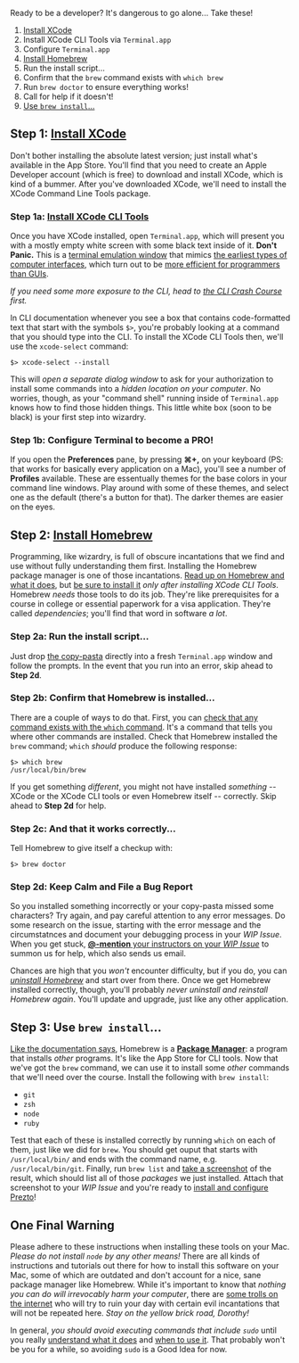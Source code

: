 Ready to be a developer? It's dangerous to go alone... Take these!

1. [Install XCode](#step-1-install-xcode)
  1. Install XCode CLI Tools via `Terminal.app`
  1. Configure `Terminal.app`
1. [Install Homebrew](#step-2-install-homebrew)
  1. Run the install script...
  1. Confirm that the `brew` command exists with `which brew`
  1. Run `brew doctor` to ensure everything works!
  1. Call for help if it doesn't!
1. [Use `brew install`...](#step-3-use-brew-install)

## Step 1: [Install XCode](https://developer.apple.com/xcode/download/)

Don't bother installing the absolute latest version; just install what's available in the App Store. You'll find that you need to create an Apple Developer account (which is free) to download and install XCode, which is kind of a bummer. After you've downloaded XCode, we'll need to install the XCode Command Line Tools package.

### Step 1a: [Install XCode CLI Tools](https://developer.apple.com/library/ios/technotes/tn2339/_index.html)

Once you have XCode installed, open `Terminal.app`, which will present you with a mostly empty white screen with some black text inside of it. **Don't Panic.** This is a [terminal emulation window](https://en.m.wikipedia.org/wiki/Terminal_emulator) that mimics [the earliest types of computer interfaces](https://en.m.wikipedia.org/wiki/Text_user_interface), which turn out to be [more efficient for programmers than GUIs](https://en.m.wikipedia.org/wiki/Graphical_user_interface#Command-line_interfaces).

_If you need some more exposure to the CLI, head to [the CLI Crash Course](README.md#cli-crash-course) first._

In CLI documentation whenever you see a box that contains code-formatted text that start with the symbols `$>`, you're probably looking at a command that you should type into the CLI. To install the XCode CLI Tools then, we'll use the `xcode-select` command:

    $> xcode-select --install

This will _open a separate dialog window_ to ask for your authorization to install some commands into a _hidden location on your computer_. No worries, though, as your "command shell" running inside of `Terminal.app` knows how to find those hidden things. This little white box (soon to be black) is your first step into wizardry.

### Step 1b: Configure Terminal to become a PRO!

If you open the **Preferences** pane, by pressing **&#8984;+,** on your keyboard (PS: that works for basically every application on a Mac), you'll see a number of **Profiles** available. These are essentually themes for the base colors in your command line windows. Play around with some of these themes, and select one as the default (there's a button for that). The darker themes are easier on the eyes.

## Step 2: [Install Homebrew](http://brew.sh/#install)

Programming, like wizardry, is full of obscure incantations that we find and use without fully understanding them first. Installing the Homebrew package manager is one of those incantations. [Read up on Homebrew and what it does](https://git.io/brew-docs), but [be sure to install it](http://brew.sh/#install) _only after installing XCode CLI Tools_. Homebrew _needs_ those tools to do its job. They're like prerequisites for a course in college or essential paperwork for a visa application. They're called _dependencies_; you'll find that word in software _a lot_.

### Step 2a: Run the install script...

Just drop [the copy-pasta](http://brew.sh/#install) directly into a fresh `Terminal.app` window and follow the prompts. In the event that you run into an error, skip ahead to **Step 2d**.

### Step 2b: Confirm that Homebrew is installed...

There are a couple of ways to do that. First, you can [check that any command exists with the `which` command](https://en.m.wikipedia.org/wiki/Which_(Unix)). It's a command that tells you where other commands are installed. Check that Homebrew installed the `brew` command; `which` _should_ produce the following response:

    $> which brew
    /usr/local/bin/brew

If you get something _different_, you might not have installed _something_ -- XCode or the XCode CLI tools or even Homebrew itself -- correctly. Skip ahead to **Step 2d** for help. 

### Step 2c: And that it works correctly...

Tell Homebrew to give itself a checkup with:

    $> brew doctor

### Step 2d: Keep Calm and File a Bug Report

So you installed something incorrectly or your copy-pasta missed some characters? Try again, and pay careful attention to any error messages. Do some research on the issue, starting with the error message and the circumstatnces and document your debugging process in your _WIP Issue_. When you get stuck, [**@-mention** your instructors on your _WIP Issue_](https://help.github.com/articles/writing-on-github/#name-and-team-mentions-autocomplete) to summon us for help, which also sends us email.

Chances are high that you _won't_ encounter difficulty, but if you do, you can [_uninstall Homebrew_](https://github.com/Homebrew/homebrew/blob/master/share/doc/homebrew/FAQ.md#how-do-i-uninstall-homebrew) and start over from there. Once we get Homebrew installed correctly, though, you'll probably _never uninstall and reinstall Homebrew again_. You'll update and upgrade, just like any other application.

## Step 3: Use `brew install`...

[Like the documentation says](https://git.io/brew-docs), Homebrew is a [**Package Manager**](https://en.m.wikipedia.org/wiki/Package_manager): a program that installs _other_ programs. It's like the App Store for CLI tools. Now that we've got the `brew` command, we can use it to install some _other_ commands that we'll need over the course. Install the following with `brew install`:

* `git`
* `zsh`
* `node`
* `ruby`

Test that each of these is installed correctly by running `which` on each of them, just like we did for `brew`. You should get ouput that starts with `/usr/local/bin/` and ends with the command name, e.g. `/usr/local/bin/git`. Finally, run `brew list` and [take a screenshot](https://support.apple.com/en-us/HT201361) of the result, which should list all of those _packages_ we just installed. Attach that screenshot to your _WIP Issue_ and you're ready to [install and configure Prezto](PREZTO.md)!

## One Final Warning

Please adhere to these instructions when installing these tools on your Mac. _Please do not install `node` by any other means!_ There are all kinds of instructions and tutorials out there for how to install this software on your Mac, some of which are outdated and don't account for a nice, sane package manager like Homebrew. While it's important to know that _nothing you can do will irrevocably harm your computer_, there are [some trolls on the internet](https://en.m.wikipedia.org/wiki/Internet_troll) who will try to ruin your day with certain evil incantations that will not be repeated here. _Stay on the yellow brick road, Dorothy!_

In general, _you should avoid executing commands that include `sudo`_ until you really [understand what it does](https://en.m.wikipedia.org/wiki/Sudo) and [when to use it](http://www.techrepublic.com/blog/linux-and-open-source/do-you-sudo-learn-the-basics/). That probably won't be you for a while, so avoiding `sudo` is a Good Idea for now.
